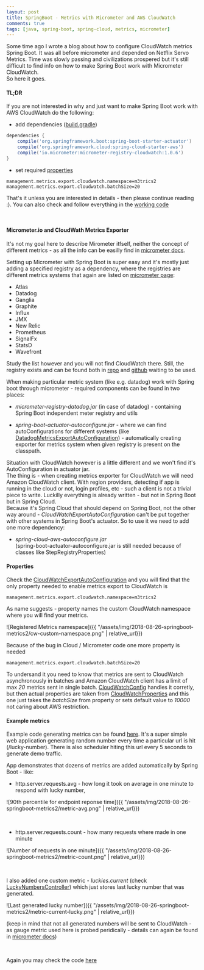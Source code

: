 ```yaml
---
layout: post
title: SpringBoot - Metrics with Micrometer and AWS CloudWatch
comments: true
tags: [java, spring-boot, spring-cloud, metrics, micrometer]
---
```

Some time ago I wrote a blog about how to configure CloudWatch metrics Spring Boot. It was all before micrometer and depended on Netflix Servo Metrics.
Time was slowly passing and civilizations prospered but it's still difficult to find info on how to make Spring Boot work with Micrometer CloudWatch.  
So here it goes.


#### TL;DR

If you are not interested in why and just want to make Spring Boot work with AWS CloudWatch do the following:

* add dependencies ([build.gradle](https://github.com/dkublik/micrometer-aws-example/blob/master/build.gradle))

```groovy
dependencies {
    compile('org.springframework.boot:spring-boot-starter-actuator')
    compile('org.springframework.cloud:spring-cloud-starter-aws')
    compile('io.micrometer:micrometer-registry-cloudwatch:1.0.6')
}
```

* set required [properties](https://github.com/dkublik/micrometer-aws-example/blob/master/src/main/resources/application.properties)

```
management.metrics.export.cloudwatch.namespace=m3trics2
management.metrics.export.cloudwatch.batchSize=20
```

That's it unless you are interested in details - then please continue reading :).
You can also check and follow everything in the [working code](https://github.com/dkublik/micrometer-aws-example)

&nbsp;


#### Micrometer.io and CloudWath Metrics Exporter


It's not my goal here to describe Mirometer itfself, neither the concept of different metrics - as all the info can be easilly find in [micrometer docs](https://micrometer.io/docs).

Setting up Micrometer with Spring Boot is super easy and it's mostly just adding a specified registry as a dependency, where the registries are different metrics systems that again are listed on [micrometer page](https://micrometer.io/docs):

* Atlas
* Datadog
* Ganglia
* Graphite
* Influx
* JMX
* New Relic
* Prometheus
* SignalFx
* StatsD
* Wavefront

Study the list however and you will not find CloudWatch there. Still, the registry exists and can be found both in [repo](https://repo.spring.io/libs-release/io/micrometer/) and 
[github](https://github.com/micrometer-metrics/micrometer/tree/master/implementations) waiting to be used.

When making particular metric system (like e.g. datadog) work with Spring boot through micrometer - required components can be found in two places:

* _micrometer-registry-datadog.jar_ (in case of datadog) - containing Spring Boot independent meter registry and utils

* _spring-boot-actuator-autoconfigure.jar_ - where we can find autoConfigurations for different systems (like [DatadogMetricsExportAutoConfiguration](https://github.com/spring-projects/spring-boot/blob/master/spring-boot-project/spring-boot-actuator-autoconfigure/src/main/java/org/springframework/boot/actuate/autoconfigure/metrics/export/datadog/DatadogMetricsExportAutoConfiguration.java)) - automatically creating exporter for metrics system when given registry is present on the classpath.


Situation with CloudWatch however is a little different and we won't find it's AutoConfiguration in actuator jar.  
The thing is - when creating metrics exporter for CloudWatch we will need Amazon CloudWatch client. With region providers, detecting if app is running in the cloud or not, login profiles, etc - such a client is not a trivial piece to write. Luckilly everything is already written - but not in Spring Boot but in Spring Cloud.  
Because it's Spring Cloud that should depend on Spring Boot, not the other way around - _CloudWatchExportAutoConfiguration_ can't be put together with other systems in Spring Boot's actuator. So to use it we need to add one more dependency:

* _spring-cloud-aws-autoconfigure.jar_  
(spring-boot-actuator-autoconfigure.jar is still needed because of classes like StepRegistryProperties)


#### Properties

Check the [CloudWatchExportAutoConfiguration](https://github.com/spring-cloud/spring-cloud-aws/blob/master/spring-cloud-aws-autoconfigure/src/main/java/org/springframework/cloud/aws/autoconfigure/metrics/CloudWatchExportAutoConfiguration.java) and you will find that the only property needed to enable metrics export to CloudWatch is

```
management.metrics.export.cloudwatch.namespace=m3trics2
```

As name suggests - property names the custom CloudWatch namespace where you will find your metrics.

![Registered Metrics namespace]({{ "/assets/img/2018-08-26-springboot-metrics2/cw-custom-namespace.png" | relative_url}})
&nbsp;


Because of the bug in Cloud / Micrometer code one more property is needed

```
management.metrics.export.cloudwatch.batchSize=20
```

To undersand it you need to know that metrics are sent to CloudWatch asynchronously in batches and Amazon CloudWatch client has a limit of max _20_ metrics sent in single batch.
[CloudWatchConfig](https://github.com/micrometer-metrics/micrometer/blob/master/implementations/micrometer-registry-cloudwatch/src/main/java/io/micrometer/cloudwatch/CloudWatchConfig.java) handles it corretly,
but then actual properties are taken from [CloudWatchProperties](https://github.com/spring-cloud/spring-cloud-aws/blob/master/spring-cloud-aws-autoconfigure/src/main/java/org/springframework/cloud/aws/autoconfigure/metrics/CloudWatchProperties.java) and this one just takes the _batchSize_ from property or sets default value to _10000_ not caring about AWS restriction.


#### Example metrics

Example code generating metrics can be found [here](https://github.com/dkublik/micrometer-aws-example).
It's a super simple web application generating random number every time a particular url is hit (/lucky-number). There is also scheduler hiting this url every 5 seconds to generate demo traffic.

App demonstrates that dozens of metrics are added automatically by Spring Boot - like:
* http.server.requests.avg - how long it took on average in one minute to respond with lucky number,

![90th percentile for endpoint reponse time]({{ "/assets/img/2018-08-26-springboot-metrics2/metric-avg.png" | relative_url}})

&nbsp;

* http.server.requests.count - how many requests where made in one minute

![Number of requests in one minute]({{ "/assets/img/2018-08-26-springboot-metrics2/metric-count.png" | relative_url}})

&nbsp;

I also added one custom metric - _luckies.current_ (check [LuckyNumbersController](https://github.com/dkublik/micrometer-aws-example/blob/master/src/main/java/pl/dk/m3trics2/LuckyNumbersController.java)) which just stores last lucky number that was generated.

![Last generated lucky number]({{ "/assets/img/2018-08-26-springboot-metrics2/metric-current-lucky.png" | relative_url}})

(keep in mind that not all generated numbers will be sent to CloudWatch - as gauge metric used here is probed peridically - details can again be found in [micrometer docs](https://micrometer.io/docs/concepts#_gauges))

&nbsp;

Again you may check the code [here](https://github.com/dkublik/micrometer-aws-example)

&nbsp;

